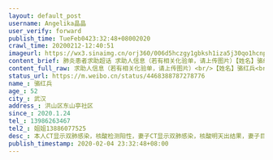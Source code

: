 ```yaml
---
layout: default_post
username: Angelika晶晶
user_verify: forward
publish_time: TueFeb0423:32:48+08002020
crawl_time: 20200212-12:40:51
imageurl: https://wx3.sinaimg.cn/orj360/006d5hczgy1gbksh1iza5j30qo1hcnpa.jpg,https://wx1.sinaimg.cn/orj360/006d5hczgy1gbksh26so1j30qo1hctyf.jpg
content_brief: 肺炎患者求助超话 求助人信息（若有相关化验单，请上传图片）【姓名】骆红兵【年龄】52【所在城市】武汉【所在小区、社区】洪山区东山亭社区【患病时间】2020.1.24【联系方式】13986263467【其他紧急联系人】姐姐13886077525【病情描述】本人CT显示双肺感染，核酸检测阳性，妻子CT显示双肺 ...全文
content_full_raw: 求助人信息（若有相关化验单，请上传图片）<br/>【姓名】骆红兵<br/>【年龄】52<br/>【所在城市】武汉<br/>【所在小区、社区】洪山区东山亭社区<br/>【患病时间】2020.1.24<br/>【联系方式】13986263467<br/>【其他紧急联系人】姐姐13886077525<br/>【病情描述】本人CT显示双肺感染，核酸检测阳性，妻子CT显示双肺感染，核酸明天出结果，妻子目前呼吸困难，无法站立，需要吸氧才能舒服点<adata-url="http://t.cn/R4Ne1zk"href="http://weibo.com/p/100101B209445CD46CA3FF409A"data-hide=""><spanclass='url-icon'><imgstyle='width:1rem;height:1rem'src='https://h5.sinaimg.cn/upload/2015/09/25/3/timeline_card_small_location_default.png'></span><spanclass="surl-text">武汉·欢乐大道欢乐星城</span></a>
status_url: https://m.weibo.cn/status/4468388787278776
name_: 骆红兵
age_: 52
city_: 武汉
address_: 洪山区东山亭社区
since_: 2020.1.24
tel_: 13986263467
tel2_: 姐姐13886077525
desc_: 本人CT显示双肺感染，核酸检测阳性，妻子CT显示双肺感染，核酸明天出结果，妻子目前呼吸困难，无法站立，需要吸氧才能舒服点<adata-url="http//t.cn/R4Ne1zk"href="http//weibo.com/p/100101B209445CD46CA3FF409A"data-hide=""><spanclass='url-icon'><imgstyle='width1rem;height1rem'src='https//h5.sinaimg.cn/upload/2015/09/25/3/timeline_card_small_location_default.png'></span><spanclass="surl-text">武汉·欢乐大道欢乐星城</span></a>
publish_timestamp: 2020-02-04 23:32:48+08:00
---
```

